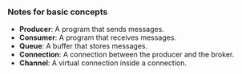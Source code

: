 ### Notes for basic concepts

- **Producer**: A program that sends messages.
- **Consumer**: A program that receives messages.
- **Queue**: A buffer that stores messages.
- **Connection**: A connection between the producer and the broker.
- **Channel**: A virtual connection inside a connection.
